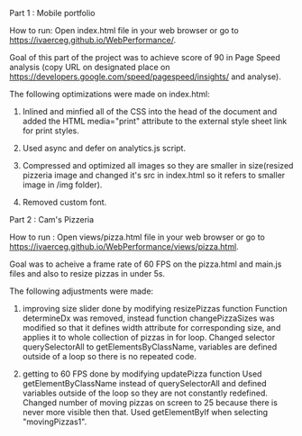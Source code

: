 Part 1 : Mobile portfolio

How to run: Open index.html file in your web browser or go to https://ivaerceg.github.io/WebPerformance/.

Goal of this part of the project was to achieve score of 90 in Page Speed analysis (copy URL on designated place on https://developers.google.com/speed/pagespeed/insights/ and analyse).

The following optimizations were made on index.html:

1) Inlined and minfied all of the CSS into the head of the document and added the HTML media="print" attribute to the external style sheet link for print styles.

2) Used async and defer on analytics.js script.

3) Compressed and optimized all images so they are smaller in size(resized pizzeria image and changed it's src in index.html so it refers to smaller image in /img folder).

4) Removed custom font.


Part 2 : Cam's Pizzeria

How to run : Open views/pizza.html file in your web browser or go to https://ivaerceg.github.io/WebPerformance/views/pizza.html.

Goal was to acheive a frame rate of 60 FPS on the pizza.html and main.js files and also to resize pizzas in under 5s.

The following adjustments were made:

1. improving size slider
done by modifying resizePizzas function
Function determineDx was removed, instead function changePizzaSizes was modified so that it defines width attribute for corresponding size, and applies it to whole collection of pizzas in for loop. Changed selector querySelectorAll to getElementsByClassName, variables are defined outside of a loop so there is no repeated code.

2. getting to 60 FPS
done by modifying updatePizza function
Used getElementByClassName instead of querySelectorAll and defined variables outside of the loop so they are not constantly redefined. Changed number of moving pizzas on screen to  25 because there is never more visible then that. Used getElementByIf when selecting "movingPizzas1".
